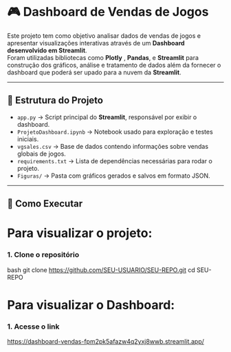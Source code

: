 # 🎮 Dashboard de Vendas de Jogos

Este projeto tem como objetivo analisar dados de vendas de jogos e apresentar visualizações interativas através de um **Dashboard desenvolvido em Streamlit**.  
Foram utilizadas bibliotecas como **Plotly** , **Pandas**, e **Streamlit** para construção dos gráficos, análise e tratamento de dados além da fornecer o dashboard que poderá ser upado para a nuvem da **Streamlit**.

---

## 📂 Estrutura do Projeto

- `app.py` → Script principal do **Streamlit**, responsável por exibir o dashboard.  
- `ProjetoDashboard.ipynb` → Notebook usado para exploração e testes iniciais.  
- `vgsales.csv` → Base de dados contendo informações sobre vendas globais de jogos.  
- `requirements.txt` → Lista de dependências necessárias para rodar o projeto.  
- `Figuras/` → Pasta com gráficos gerados e salvos em formato JSON.  

---

## 🚀 Como Executar

# Para visualizar o projeto:
### 1. Clone o repositório
bash
git clone https://github.com/SEU-USUARIO/SEU-REPO.git
cd SEU-REPO

# Para visualizar o Dashboard:
### 1. Acesse o link
https://dashboard-vendas-fpm2pk5afazw4q2yxj8wwb.streamlit.app/
